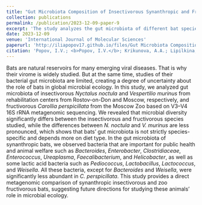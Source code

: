 ```yaml
---
title: "Gut Microbiota Composition of Insectivorous Synanthropic and Fructivorous Zoo Bats: A Direct Metagenomic Comparison"
collection: publications
permalink: /publication/2023-12-09-paper-9
excerpt: 'The study analyzes the gut microbiota of different bat species and finds that microbial diversity varies significantly between insectivorous and fructivorous bats, suggesting that diet influences gut microbiota more than species. The study also identifies several bacteria in the gut microbiota of synanthropic bats that are important for public health and animal welfare. These findings provide a basis for future research into the role of bats in microbial ecology.'
date: 2023-12-09
venue: 'International Journal of Molecular Sciences'
paperurl: 'http://iliapopov17.github.io/files/Gut Microbiota Composition of Insectivorous Synanthropic and Fructivorous Zoo Bats A Direct Metagenomic Comparison.pdf'
citation: 'Popov, I.V.; <b>Popov, I.V.</b>; Krikunova, A.A.; Lipilkina, T.A.; Derezina, T.N.; Chikindas, M.L.; Venema, K.; Ermakov, A.M. Gut Microbiota Composition of Insectivorous Synanthropic and Fructivorous Zoo Bats: A Direct Metagenomic Comparison. <i>Int. J. Mol. Sci.</i> 2023, 24, doi:10.3390/ijms242417301.'
---
```


Bats are natural reservoirs for many emerging viral diseases. That is why their virome is widely studied. But at the same time, studies of their bacterial gut microbiota are limited, creating a degree of uncertainty about the role of bats in global microbial ecology. In this study, we analyzed gut microbiota of insectivorous _Nyctalus noctula_ and _Vespertilio murinus_ from rehabilitation centers from Rostov-on-Don and Moscow, respectively, and fructivorous _Carollia perspicillata_ from the Moscow Zoo based on V3–V4 16S rRNA metagenomic sequencing. We revealed that microbial diversity significantly differs between the insectivorous and fructivorous species studied, while the differences between _N. noctula_ and _V. murinus_ are less pronounced, which shows that bats’ gut microbiota is not strictly species-specific and depends more on diet type. In the gut microbiota of synanthropic bats, we observed bacteria that are important for public health and animal welfare such as _Bacteroides_, _Enterobacter_, _Clostridiaceae_, _Enterococcus_, _Ureaplasma_, _Faecalibacterium_, and _Helicobacter_, as well as some lactic acid bacteria such as _Pediococcus_, _Lactobacillus_, _Lactococcus_, and _Weisella_. All these bacteria, except for _Bacteroides_ and _Weisella_, were significantly less abundant in _C. perspicillata_. This study provides a direct metagenomic comparison of synanthropic insectivorous and zoo fructivorous bats, suggesting future directions for studying these animals’ role in microbial ecology.
